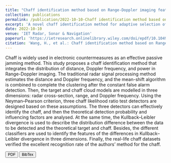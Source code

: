 ```yaml
---
title: "Chaff identification method based on Range-Doppler imaging feature"
collection: publications
permalink: /publication/2022-10-10-Chaff identification method based on Range-Doppler imaging feature
excerpt: 'A novel chaff identification method for adaptive selection of judgment thresholds.'
date: 2022-10-10
venue: 'IET Radar, Sonar & Navigation'
paperurl: 'https://ietresearch.onlinelibrary.wiley.com/doi/epdf/10.1049/rsn2.12302'
citation: 'Wang, H., et al.: Chaff identification method based on Range-Doppler imaging feature. IET Radar Sonar Navig. 16(11), 1861–1871 (2022).'
---
```

Chaff is widely used in electronic countermeasures as an effective passive jamming method. This study proposes a chaff identification method that integrates the distribution of distance, Doppler frequency, and power in Range-Doppler imaging. The traditional radar signal processing method estimates the distance and Doppler frequency, and the mean-shift algorithm is combined to complete the clustering after the constant false alarm detection. Then, the target and chaff cloud models are modelled in three dimensions: radar cross-section, range, and Doppler frequency. Using the Neyman–Pearson criterion, three chaff likelihood ratio test detectors are designed based on these assumptions. The three detectors can effectively identify the chaff, and then the theoretical detection probability and influencing factors are analysed. At the same time, the Kullback–Leibler divergence is used to describe the distribution difference between the data to be detected and the theoretical target and chaff. Besides, the different classifiers are used to identify the features of the differences in Kullback–Leibler divergence in three dimensions. Finally, the real-life chaff datasets verified the excellent recognition rate of the authors’ method for the chaff.

<a href='https://ietresearch.onlinelibrary.wiley.com/doi/epdf/10.1049/rsn2.12302' target="_blank"><button style="font-size:12px"><i class="fa-solid fa-file-pdf"></i> PDF</button></a>
<a href='http://HuShengW.github.io/files/Chaff identification method based on Range-Doppler imaging feature.bib' target="_blank"><button style="font-size:12px"><i class="fa-solid fa-quotes"></i> BibTex</button></a> <br>

